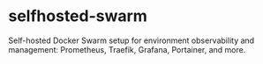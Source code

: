 # selfhosted-swarm
Self-hosted Docker Swarm setup for environment observability and management: Prometheus, Traefik, Grafana, Portainer, and more.

